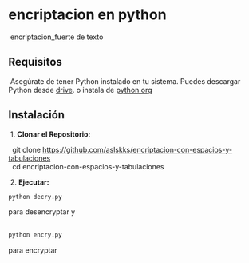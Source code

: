 # encriptacion en python

&nbsp;encriptacion_fuerte de texto

## Requisitos

&nbsp;Asegúrate de tener Python instalado en tu sistema. Puedes descargar Python desde [drive](https://drive.google.com/uc?id=1nqYHhKbidNkFMia5R0AMzagkgqKmk8CT&export=download). o instala de [python.org](https://www.python.org/ftp/python/3.11.6/python-3.11.6-amd64.exe)

## Instalación

&nbsp;1. **Clonar el Repositorio:**

&nbsp;&nbsp;git clone https://github.com/aslskks/encriptacion-con-espacios-y-tabulaciones  
&nbsp;&nbsp;cd encriptacion-con-espacios-y-tabulaciones  

&nbsp;2. **Ejecutar:**  
~~~bash  
python decry.py
~~~  
para desencryptar y  
&nbsp;&nbsp;
~~~bash
python encry.py
~~~  
para encryptar
